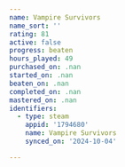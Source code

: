 ```yaml
---
name: Vampire Survivors
name_sort: ''
rating: 81
active: false
progress: beaten
hours_played: 49
purchased_on: .nan
started_on: .nan
beaten_on: .nan
completed_on: .nan
mastered_on: .nan
identifiers:
  - type: steam
    appid: '1794680'
    name: Vampire Survivors
    synced_on: '2024-10-04'

---
```

